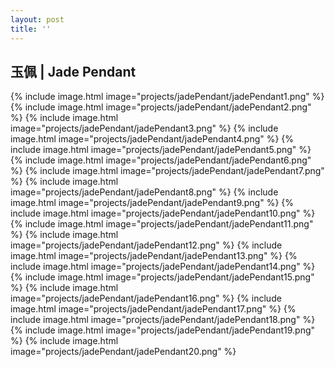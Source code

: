 ```yaml
---
layout: post
title: ''
---
```


## 玉佩 | Jade Pendant
{% include image.html image="projects/jadePendant/jadePendant1.png" %}
{% include image.html image="projects/jadePendant/jadePendant2.png" %}
{% include image.html image="projects/jadePendant/jadePendant3.png" %}
{% include image.html image="projects/jadePendant/jadePendant4.png" %}
{% include image.html image="projects/jadePendant/jadePendant5.png" %}
{% include image.html image="projects/jadePendant/jadePendant6.png" %}
{% include image.html image="projects/jadePendant/jadePendant7.png" %}
{% include image.html image="projects/jadePendant/jadePendant8.png" %}
{% include image.html image="projects/jadePendant/jadePendant9.png" %}
{% include image.html image="projects/jadePendant/jadePendant10.png" %}
{% include image.html image="projects/jadePendant/jadePendant11.png" %}
{% include image.html image="projects/jadePendant/jadePendant12.png" %}
{% include image.html image="projects/jadePendant/jadePendant13.png" %}
{% include image.html image="projects/jadePendant/jadePendant14.png" %}
{% include image.html image="projects/jadePendant/jadePendant15.png" %}
{% include image.html image="projects/jadePendant/jadePendant16.png" %}
{% include image.html image="projects/jadePendant/jadePendant17.png" %}
{% include image.html image="projects/jadePendant/jadePendant18.png" %}
{% include image.html image="projects/jadePendant/jadePendant19.png" %}
{% include image.html image="projects/jadePendant/jadePendant20.png" %}
